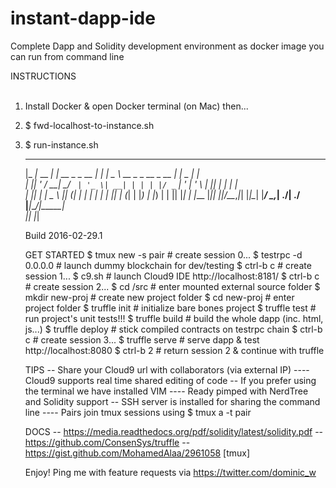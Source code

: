 # instant-dapp-ide
Complete Dapp and Solidity development environment as docker image you can run from command line

INSTRUCTIONS  
&nbsp;  
1) Install Docker & open Docker terminal (on Mac) then...  
2) $ fwd-localhost-to-instance.sh  
3) $ run-instance.sh  

     ___           _              _     ____                      ___ ____  _____   
    |_ _|_ __  ___| |_ __ _ _ __ | |_  |  _ \  __ _ _ __  _ __   |_ _|  _ \| ____|  
     | || '_ \/ __| __/ _` | '_ \| __| | | | |/ _` | '_ \| '_ \   | || | | |  _|  
     | || | | \__ \ || (_| | | | | |_  | |_| | (_| | |_) | |_) |  | || |_| | |___ 
    |___|_| |_|___/\__\__,_|_| |_|\__| |____/ \__,_| .__/| .__/  |___|____/|_____|  
                                                   |_|   |_|                      
    
     Build 2016-02-29.1

     GET STARTED
     $ tmux new -s pair       # create session 0...
     $ testrpc -d 0.0.0.0     # launch dummy blockchain for dev/testing
     $ ctrl-b c               # create session 1...
     $ c9.sh                  # launch Cloud9 IDE http://localhost:8181/
     $ ctrl-b c               # create session 2...
     $ cd /src                # enter mounted external source folder
     $ mkdir new-proj         # create new project folder
     $ cd new-proj            # enter project folder
     $ truffle init           # initialize bare bones project
     $ truffle test           # run project's unit tests!!!
     $ truffle build          # build the whole dapp (inc. html, js...)
     $ truffle deploy         # stick compiled contracts on testrpc chain
     $ ctrl-b c               # create session 3...
     $ truffle serve          # serve dapp & test http://localhost:8080
     $ ctrl-b 2               # return session 2 & continue with truffle

     TIPS
     -- Share your Cloud9 url with collaborators (via external IP)
     ---- Cloud9 supports real time shared editing of code
     -- If you prefer using the terminal we have installed VIM
     ---- Ready pimped with NerdTree and Solidity support
     -- SSH server is installed for sharing the command line
     ---- Pairs join tmux sessions using $ tmux a -t pair

     DOCS
     -- https://media.readthedocs.org/pdf/solidity/latest/solidity.pdf
     -- https://github.com/ConsenSys/truffle
     -- https://gist.github.com/MohamedAlaa/2961058 [tmux]
     
     Enjoy! Ping me with feature requests via https://twitter.com/dominic_w
